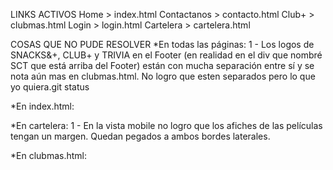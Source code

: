 LINKS ACTIVOS
Home > index.html
Contactanos > contacto.html
Club+ > clubmas.html
Login > login.html
Cartelera > cartelera.html

COSAS QUE NO PUDE RESOLVER
*En todas las páginas:
1 - Los logos de SNACKS&+, CLUB+ y TRIVIA en el Footer (en realidad en el div que nombré SCT que está arriba del Footer) están con mucha separación entre sí y se nota aún mas en clubmas.html. No logro que esten separados pero lo que yo quiera.git status

*En index.html:

*En cartelera:
1 - En la vista mobile no logro que los afiches de las películas tengan un margen. Quedan pegados a ambos bordes laterales.

*En clubmas.html:


